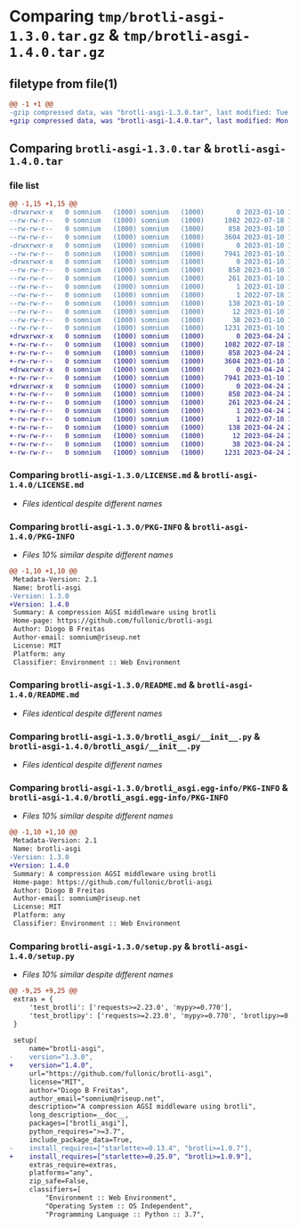# Comparing `tmp/brotli-asgi-1.3.0.tar.gz` & `tmp/brotli-asgi-1.4.0.tar.gz`

## filetype from file(1)

```diff
@@ -1 +1 @@
-gzip compressed data, was "brotli-asgi-1.3.0.tar", last modified: Tue Jan 10 13:13:42 2023, max compression
+gzip compressed data, was "brotli-asgi-1.4.0.tar", last modified: Mon Apr 24 23:50:23 2023, max compression
```

## Comparing `brotli-asgi-1.3.0.tar` & `brotli-asgi-1.4.0.tar`

### file list

```diff
@@ -1,15 +1,15 @@
-drwxrwxr-x   0 somnium   (1000) somnium   (1000)        0 2023-01-10 13:13:42.827300 brotli-asgi-1.3.0/
--rw-rw-r--   0 somnium   (1000) somnium   (1000)     1082 2022-07-18 16:03:22.000000 brotli-asgi-1.3.0/LICENSE.md
--rw-rw-r--   0 somnium   (1000) somnium   (1000)      858 2023-01-10 13:13:42.827300 brotli-asgi-1.3.0/PKG-INFO
--rw-rw-r--   0 somnium   (1000) somnium   (1000)     3604 2023-01-10 13:00:24.000000 brotli-asgi-1.3.0/README.md
-drwxrwxr-x   0 somnium   (1000) somnium   (1000)        0 2023-01-10 13:13:42.827300 brotli-asgi-1.3.0/brotli_asgi/
--rw-rw-r--   0 somnium   (1000) somnium   (1000)     7941 2023-01-10 13:00:24.000000 brotli-asgi-1.3.0/brotli_asgi/__init__.py
-drwxrwxr-x   0 somnium   (1000) somnium   (1000)        0 2023-01-10 13:13:42.827300 brotli-asgi-1.3.0/brotli_asgi.egg-info/
--rw-rw-r--   0 somnium   (1000) somnium   (1000)      858 2023-01-10 13:13:42.000000 brotli-asgi-1.3.0/brotli_asgi.egg-info/PKG-INFO
--rw-rw-r--   0 somnium   (1000) somnium   (1000)      261 2023-01-10 13:13:42.000000 brotli-asgi-1.3.0/brotli_asgi.egg-info/SOURCES.txt
--rw-rw-r--   0 somnium   (1000) somnium   (1000)        1 2023-01-10 13:13:42.000000 brotli-asgi-1.3.0/brotli_asgi.egg-info/dependency_links.txt
--rw-rw-r--   0 somnium   (1000) somnium   (1000)        1 2022-07-18 17:01:12.000000 brotli-asgi-1.3.0/brotli_asgi.egg-info/not-zip-safe
--rw-rw-r--   0 somnium   (1000) somnium   (1000)      138 2023-01-10 13:13:42.000000 brotli-asgi-1.3.0/brotli_asgi.egg-info/requires.txt
--rw-rw-r--   0 somnium   (1000) somnium   (1000)       12 2023-01-10 13:13:42.000000 brotli-asgi-1.3.0/brotli_asgi.egg-info/top_level.txt
--rw-rw-r--   0 somnium   (1000) somnium   (1000)       38 2023-01-10 13:13:42.827300 brotli-asgi-1.3.0/setup.cfg
--rw-rw-r--   0 somnium   (1000) somnium   (1000)     1231 2023-01-10 13:07:03.000000 brotli-asgi-1.3.0/setup.py
+drwxrwxr-x   0 somnium   (1000) somnium   (1000)        0 2023-04-24 23:50:23.423415 brotli-asgi-1.4.0/
+-rw-rw-r--   0 somnium   (1000) somnium   (1000)     1082 2022-07-18 16:03:22.000000 brotli-asgi-1.4.0/LICENSE.md
+-rw-rw-r--   0 somnium   (1000) somnium   (1000)      858 2023-04-24 23:50:23.423415 brotli-asgi-1.4.0/PKG-INFO
+-rw-rw-r--   0 somnium   (1000) somnium   (1000)     3604 2023-01-10 13:00:24.000000 brotli-asgi-1.4.0/README.md
+drwxrwxr-x   0 somnium   (1000) somnium   (1000)        0 2023-04-24 23:50:23.423415 brotli-asgi-1.4.0/brotli_asgi/
+-rw-rw-r--   0 somnium   (1000) somnium   (1000)     7941 2023-01-10 13:00:24.000000 brotli-asgi-1.4.0/brotli_asgi/__init__.py
+drwxrwxr-x   0 somnium   (1000) somnium   (1000)        0 2023-04-24 23:50:23.423415 brotli-asgi-1.4.0/brotli_asgi.egg-info/
+-rw-rw-r--   0 somnium   (1000) somnium   (1000)      858 2023-04-24 23:50:23.000000 brotli-asgi-1.4.0/brotli_asgi.egg-info/PKG-INFO
+-rw-rw-r--   0 somnium   (1000) somnium   (1000)      261 2023-04-24 23:50:23.000000 brotli-asgi-1.4.0/brotli_asgi.egg-info/SOURCES.txt
+-rw-rw-r--   0 somnium   (1000) somnium   (1000)        1 2023-04-24 23:50:23.000000 brotli-asgi-1.4.0/brotli_asgi.egg-info/dependency_links.txt
+-rw-rw-r--   0 somnium   (1000) somnium   (1000)        1 2022-07-18 17:01:12.000000 brotli-asgi-1.4.0/brotli_asgi.egg-info/not-zip-safe
+-rw-rw-r--   0 somnium   (1000) somnium   (1000)      138 2023-04-24 23:50:23.000000 brotli-asgi-1.4.0/brotli_asgi.egg-info/requires.txt
+-rw-rw-r--   0 somnium   (1000) somnium   (1000)       12 2023-04-24 23:50:23.000000 brotli-asgi-1.4.0/brotli_asgi.egg-info/top_level.txt
+-rw-rw-r--   0 somnium   (1000) somnium   (1000)       38 2023-04-24 23:50:23.423415 brotli-asgi-1.4.0/setup.cfg
+-rw-rw-r--   0 somnium   (1000) somnium   (1000)     1231 2023-04-24 23:46:53.000000 brotli-asgi-1.4.0/setup.py
```

### Comparing `brotli-asgi-1.3.0/LICENSE.md` & `brotli-asgi-1.4.0/LICENSE.md`

 * *Files identical despite different names*

### Comparing `brotli-asgi-1.3.0/PKG-INFO` & `brotli-asgi-1.4.0/PKG-INFO`

 * *Files 10% similar despite different names*

```diff
@@ -1,10 +1,10 @@
 Metadata-Version: 2.1
 Name: brotli-asgi
-Version: 1.3.0
+Version: 1.4.0
 Summary: A compression AGSI middleware using brotli
 Home-page: https://github.com/fullonic/brotli-asgi
 Author: Diogo B Freitas
 Author-email: somnium@riseup.net
 License: MIT
 Platform: any
 Classifier: Environment :: Web Environment
```

### Comparing `brotli-asgi-1.3.0/README.md` & `brotli-asgi-1.4.0/README.md`

 * *Files identical despite different names*

### Comparing `brotli-asgi-1.3.0/brotli_asgi/__init__.py` & `brotli-asgi-1.4.0/brotli_asgi/__init__.py`

 * *Files identical despite different names*

### Comparing `brotli-asgi-1.3.0/brotli_asgi.egg-info/PKG-INFO` & `brotli-asgi-1.4.0/brotli_asgi.egg-info/PKG-INFO`

 * *Files 10% similar despite different names*

```diff
@@ -1,10 +1,10 @@
 Metadata-Version: 2.1
 Name: brotli-asgi
-Version: 1.3.0
+Version: 1.4.0
 Summary: A compression AGSI middleware using brotli
 Home-page: https://github.com/fullonic/brotli-asgi
 Author: Diogo B Freitas
 Author-email: somnium@riseup.net
 License: MIT
 Platform: any
 Classifier: Environment :: Web Environment
```

### Comparing `brotli-asgi-1.3.0/setup.py` & `brotli-asgi-1.4.0/setup.py`

 * *Files 10% similar despite different names*

```diff
@@ -9,25 +9,25 @@
 extras = {
     'test_brotli': ['requests>=2.23.0', 'mypy>=0.770'],
     'test_brotlipy': ['requests>=2.23.0', 'mypy>=0.770', 'brotlipy>=0.7.0']
 }
 
 setup(
     name="brotli-asgi",
-    version="1.3.0",
+    version="1.4.0",
     url="https://github.com/fullonic/brotli-asgi",
     license="MIT",
     author="Diogo B Freitas",
     author_email="somnium@riseup.net",
     description="A compression AGSI middleware using brotli",
     long_description=__doc__,
     packages=["brotli_asgi"],
     python_requires=">=3.7",
     include_package_data=True,
-    install_requires=["starlette>=0.13.4", "brotli>=1.0.7"],
+    install_requires=["starlette>=0.25.0", "brotli>=1.0.9"],
     extras_require=extras,
     platforms="any",
     zip_safe=False,
     classifiers=[
         "Environment :: Web Environment",
         "Operating System :: OS Independent",
         "Programming Language :: Python :: 3.7",
```

